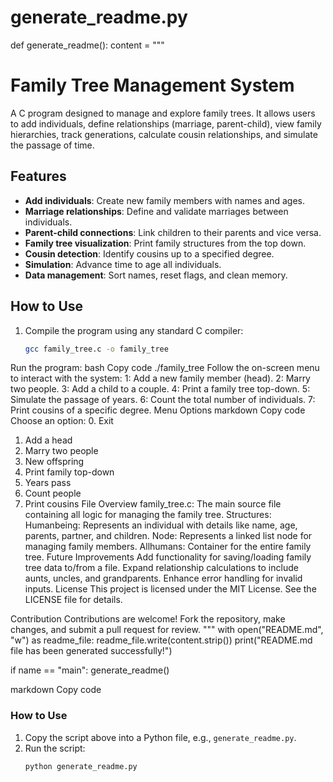 # generate_readme.py
def generate_readme():
    content = """
# Family Tree Management System

A C program designed to manage and explore family trees. It allows users to add individuals, define relationships (marriage, parent-child), view family hierarchies, track generations, calculate cousin relationships, and simulate the passage of time.

## Features
- **Add individuals**: Create new family members with names and ages.
- **Marriage relationships**: Define and validate marriages between individuals.
- **Parent-child connections**: Link children to their parents and vice versa.
- **Family tree visualization**: Print family structures from the top down.
- **Cousin detection**: Identify cousins up to a specified degree.
- **Simulation**: Advance time to age all individuals.
- **Data management**: Sort names, reset flags, and clean memory.

## How to Use
1. Compile the program using any standard C compiler:
   ```bash
   gcc family_tree.c -o family_tree
Run the program:
bash
Copy code
./family_tree
Follow the on-screen menu to interact with the system:
1: Add a new family member (head).
2: Marry two people.
3: Add a child to a couple.
4: Print a family tree top-down.
5: Simulate the passage of years.
6: Count the total number of individuals.
7: Print cousins of a specific degree.
Menu Options
markdown
Copy code
Choose an option:
0. Exit
1. Add a head
2. Marry two people
3. New offspring
4. Print family top-down
5. Years pass
6. Count people
7. Print cousins
File Overview
family_tree.c: The main source file containing all logic for managing the family tree.
Structures:
Humanbeing: Represents an individual with details like name, age, parents, partner, and children.
Node: Represents a linked list node for managing family members.
Allhumans: Container for the entire family tree.
Future Improvements
Add functionality for saving/loading family tree data to/from a file.
Expand relationship calculations to include aunts, uncles, and grandparents.
Enhance error handling for invalid inputs.
License
This project is licensed under the MIT License. See the LICENSE file for details.

Contribution
Contributions are welcome! Fork the repository, make changes, and submit a pull request for review. """ with open("README.md", "w") as readme_file: readme_file.write(content.strip()) print("README.md file has been generated successfully!")

if name == "main": generate_readme()

markdown
Copy code

### How to Use
1. Copy the script above into a Python file, e.g., `generate_readme.py`.
2. Run the script:
   ```bash
   python generate_readme.py
